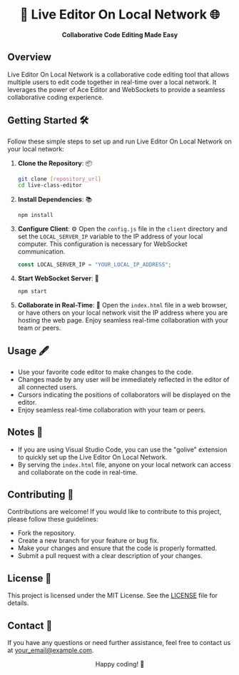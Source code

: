<h1 align="center">🚀 Live Editor On Local Network 🌐</h1>

<p align="center">
  <strong>Collaborative Code Editing Made Easy</strong>
</p>

## Overview
Live Editor On Local Network is a collaborative code editing tool that allows multiple users to edit code together in real-time over a local network. It leverages the power of Ace Editor and WebSockets to provide a seamless collaborative coding experience.

## Getting Started 🛠️
Follow these simple steps to set up and run Live Editor On Local Network on your local network:

1. **Clone the Repository**: 📦
   ```sh
   git clone [repository_url]
   cd live-class-editor
   ```

2. **Install Dependencies**: 📚
   ```sh
   npm install
   ```

3. **Configure Client**: ⚙️
   Open the `config.js` file in the `client` directory and set the `LOCAL_SERVER_IP` variable to the IP address of your local computer. This configuration is necessary for WebSocket communication.

   ```javascript
   const LOCAL_SERVER_IP = "YOUR_LOCAL_IP_ADDRESS";
   ```

4. **Start WebSocket Server**: 🚀
   ```sh
   npm start
   ```

5. **Collaborate in Real-Time**: 👥
   Open the `index.html` file in a web browser, or have others on your local network visit the IP address where you are hosting the web page. Enjoy seamless real-time collaboration with your team or peers.

## Usage 🖋️
- Use your favorite code editor to make changes to the code.
- Changes made by any user will be immediately reflected in the editor of all connected users.
- Cursors indicating the positions of collaborators will be displayed on the editor.
- Enjoy seamless real-time collaboration with your team or peers.

## Notes 📝
- If you are using Visual Studio Code, you can use the "golive" extension to quickly set up the Live Editor On Local Network.
- By serving the `index.html` file, anyone on your local network can access and collaborate on the code in real-time.

## Contributing 🤝
Contributions are welcome! If you would like to contribute to this project, please follow these guidelines:
- Fork the repository.
- Create a new branch for your feature or bug fix.
- Make your changes and ensure that the code is properly formatted.
- Submit a pull request with a clear description of your changes.

## License 📄
This project is licensed under the MIT License. See the [LICENSE](LICENSE) file for details.

## Contact 📧
If you have any questions or need further assistance, feel free to contact us at [your_email@example.com](mailto:your_email@example.com).

<p align="center">Happy coding! 🚀</p>
